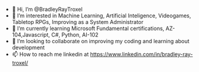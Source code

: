 - 👋 Hi, I’m @BradleyRayTroxel
- 👀 I’m interested in Machine Learning, Artificial Inteligence, Videogames, Tabletop RPGs, Improving as a System Administrator
- 🌱 I’m currently learning Microsoft Fundamental certifications, AZ-104,Javascript, C#, Python, AI-102
- 💞️ I’m looking to collaborate on improving my coding and learning about development
- 📫 How to reach me linkedin at https://www.linkedin.com/in/bradley-ray-troxel/

<!---
BradleyRayTroxel/BradleyRayTroxel is a ✨ special ✨ repository because its `README.md` (this file) appears on your GitHub profile.
You can click the Preview link to take a look at your changes.
--->
